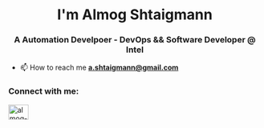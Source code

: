 <h1 align="center">I'm Almog Shtaigmann</h1>
<h3 align="center">A Automation Develpoer - DevOps && Software Developer @ Intel</h3>

- 📫 How to reach me **a.shtaigmann@gmail.com**

<h3 align="left">Connect with me:</h3>
<p align="left">
<a href="https://www.linkedin.com/in/almog-shtaigmann/" target="blank"><img align="center" src="https://raw.githubusercontent.com/rahuldkjain/github-profile-readme-generator/master/src/images/icons/Social/linked-in-alt.svg" alt="almog-shtaigmann" height="30" width="40" /></a>
</p>
